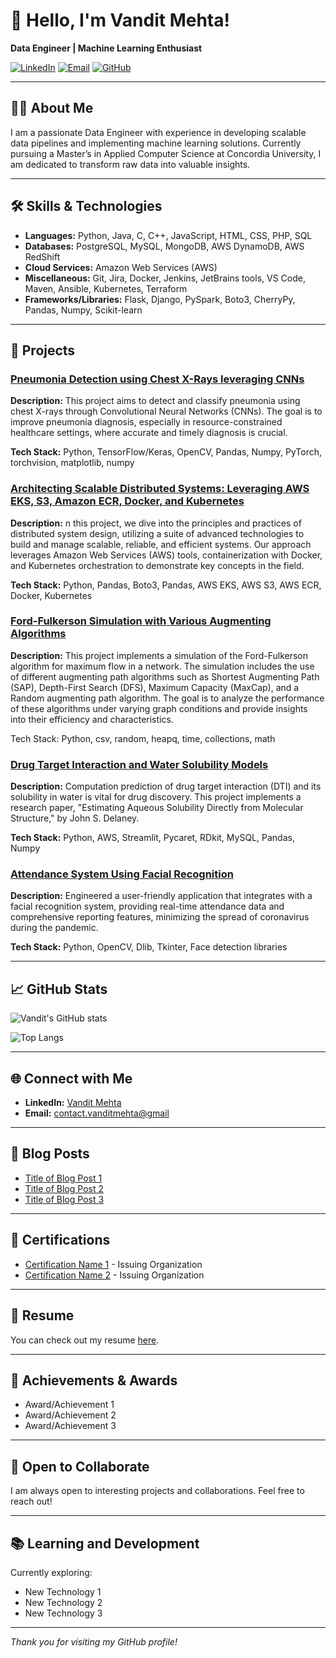 # 👋 Hello, I'm Vandit Mehta!

**Data Engineer | Machine Learning Enthusiast**

[![LinkedIn](https://img.shields.io/badge/LinkedIn-Connect-blue)](https://www.linkedin.com/in/vandit-mehta-b432361a9/)
[![Email](https://img.shields.io/badge/Email-Contact%20Me-orange)](mailto:contact.vanditmehta@gmail.com)
[![GitHub](https://img.shields.io/github/followers/yourusername?label=follow&style=social)](https://github.com/mehtavandit)

---

## 👨‍💻 About Me

I am a passionate Data Engineer with experience in developing scalable data pipelines and implementing machine learning solutions. Currently pursuing a Master’s in Applied Computer Science at Concordia University, I am dedicated to transform raw data into valuable insights.

---

## 🛠️ Skills & Technologies

- **Languages:** Python, Java, C, C++, JavaScript, HTML, CSS, PHP, SQL
- **Databases:** PostgreSQL, MySQL, MongoDB, AWS DynamoDB, AWS RedShift
- **Cloud Services:** Amazon Web Services (AWS)
- **Miscellaneous:** Git, Jira, Docker, Jenkins, JetBrains tools, VS Code, Maven, Ansible, Kubernetes, Terraform
- **Frameworks/Libraries:** Flask, Django, PySpark, Boto3, CherryPy, Pandas, Numpy, Scikit-learn

---

## 🚀 Projects

### [Pneumonia Detection using Chest X-Rays leveraging CNNs](https://github.com/mehtavandit/COMP6721-GroupP)
**Description:** This project aims to detect and classify pneumonia using chest X-rays through Convolutional Neural Networks (CNNs). The goal is to improve pneumonia diagnosis, especially in resource-constrained healthcare settings, where accurate and timely diagnosis is crucial.

**Tech Stack:** Python, TensorFlow/Keras, OpenCV, Pandas, Numpy, PyTorch, torchvision, matplotlib, numpy

### [Architecting Scalable Distributed Systems: Leveraging AWS EKS, S3, Amazon ECR, Docker, and Kubernetes](https://github.com/JSM2512/Distributed_System_Design_Final_Project)
**Description:** n this project, we dive into the principles and practices of distributed system design, utilizing a suite of advanced technologies to build and manage scalable, reliable, and efficient systems. Our approach leverages Amazon Web Services (AWS) tools, containerization with Docker, and Kubernetes orchestration to demonstrate key concepts in the field.

**Tech Stack:** Python, Pandas, Boto3, Pandas, AWS EKS, AWS S3, AWS ECR, Docker, Kubernetes

### [Ford-Fulkerson Simulation with Various Augmenting Algorithms](https://github.com/mehtavandit/ALGO-Project)
**Description:** This project implements a simulation of the Ford-Fulkerson algorithm for maximum flow in a network. The simulation includes the use of different augmenting path algorithms such as Shortest Augmenting Path (SAP), Depth-First Search (DFS), Maximum Capacity (MaxCap), and a Random augmenting path algorithm. The goal is to analyze the performance of these algorithms under varying graph conditions and provide insights into their efficiency and characteristics.

Tech Stack: Python, csv, random, heapq, time, collections, math

### [Drug Target Interaction and Water Solubility Models](https://github.com/yourusername/project1)
**Description:** Computation prediction of drug target interaction (DTI) and its solubility in water is vital for drug discovery. This project implements a research paper, "Estimating Aqueous Solubility Directly from Molecular Structure," by John S. Delaney.

**Tech Stack:** Python, AWS, Streamlit, Pycaret, RDkit, MySQL, Pandas, Numpy

### [Attendance System Using Facial Recognition](https://github.com/mehtavandit/Attendance-Face-Detection)
**Description:** Engineered a user-friendly application that integrates with a facial recognition system, providing real-time attendance data and comprehensive reporting features, minimizing the spread of coronavirus during the pandemic.

**Tech Stack:** Python, OpenCV, Dlib, Tkinter, Face detection libraries

---

## 📈 GitHub Stats

![Vandit's GitHub stats](https://github-readme-stats.vercel.app/api?username=mehtavandit&show_icons=true&hide_border=true&theme=radical)

![Top Langs](https://github-readme-stats.vercel.app/api/top-langs/?username=mehtavandit&layout=compact&theme=radical)

---

## 🌐 Connect with Me

- **LinkedIn:** [Vandit Mehta](https://www.linkedin.com/in/vandit-mehta-b432361a9/)
- **Email:** [contact.vanditmehta@gmail](mailto:contact.vanditmehta@gmail.com)

---

## 📝 Blog Posts

- [Title of Blog Post 1](https://yourblog.com/post1)
- [Title of Blog Post 2](https://yourblog.com/post2)
- [Title of Blog Post 3](https://yourblog.com/post3)

---

## 📜 Certifications

- [Certification Name 1](https://linktocertification.com) - Issuing Organization
- [Certification Name 2](https://linktocertification.com) - Issuing Organization

---

## 📄 Resume

You can check out my resume [here](https://linktoresume.com).

---

## 🏅 Achievements & Awards

- Award/Achievement 1
- Award/Achievement 2
- Award/Achievement 3

---

## 🤝 Open to Collaborate

I am always open to interesting projects and collaborations. Feel free to reach out!

---

## 📚 Learning and Development

Currently exploring:

- New Technology 1
- New Technology 2
- New Technology 3

---

*Thank you for visiting my GitHub profile!*
